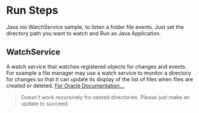 # Run Steps
Java nio WatchService sample, to listen a folder file events. Just set the directory path you want to watch and Run as Java Application.

## WatchService
A watch service that watches registered objects for changes and events. For example a file manager may use a watch service to monitor a directory for changes so that it can update its display of the list of files when files are created or deleted.
[For Oracle Documentation...](https://docs.oracle.com/javase/8/docs/api/java/nio/file/WatchService.html)

> Doesn't work recursively fro nested directories. Please just make an update to succeed.
